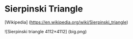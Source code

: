 # Sierpinski Triangle

[Wikipedia] (https://en.wikipedia.org/wiki/Sierpinski_triangle)

![Sierpinski triangle 4112×4112] (big.png)
